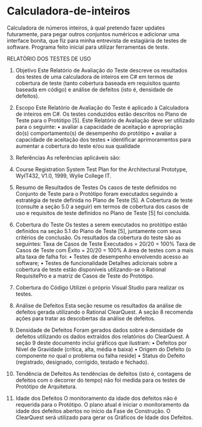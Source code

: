 # Calculadora-de-inteiros
Calculadora de números inteiros, à qual pretendo fazer updates futuramente, para pegar outros conjuntos numéricos e adicionar uma interface bonita, que fiz para minha entrevista de estagiária de testes de software. Programa feito inicial para utilizar ferramentas de teste.

RELATÓRIO DOS TESTES DE USO
1.	Objetivo
Este Relatório de Avaliação do Teste descreve os resultados dos testes de uma calculadora de inteiros em C# em termos de cobertura de teste (tanto cobertura baseada em requisitos quanto baseada em código) e análise de defeitos (isto é, densidade de defeitos).
2.	Escopo
Este Relatório de Avaliação do Teste é aplicado à Calculadora de inteiros em C#. Os testes conduzidos estão descritos no Plano de Teste para o Protótipo [5]. Este Relatório de Avaliação deve ser utilizado para o seguinte:
•	avaliar a capacidade de aceitação e apropriação do(s) comportamento(s) de desempenho do protótipo
•	avaliar a capacidade de aceitação dos testes
•	identificar aprimoramentos para aumentar a cobertura do teste e/ou sua qualidade
3.	Referências
As referências aplicáveis são:
1.	Course Registration System Test Plan for the Architectural Prototype, WyIT432, V1.0, 1999, Wylie College IT.
2.	Resumo de Resultados de Testes
Os casos de teste definidos no Conjunto de Teste para o Protótipo foram executados seguindo a estratégia de teste definida no Plano de Teste [5].
A Cobertura de teste (consulte a seção 5.0 a seguir) em termos de cobertura dos casos de uso e requisitos de teste definidos no Plano de Teste [5] foi concluída.
3.	Cobertura do Teste
Os testes a serem executados no protótipo estão definidos na seção 5.1 do Plano de Teste [5], juntamente com seus critérios de conclusão. Os resultados da cobertura do teste são as seguintes:
Taxa de Casos de Teste Executados = 20/20 = 100%
Taxa de Casos de Teste com Êxito = 20/20 = 100%
A área de testes com a mais alta taxa de falha foi:
•	Testes de desempenho envolvendo acesso ao software;
•	Testes de funcionalidade
Detalhes adicionais sobre a cobertura de teste estão disponíveis utilizando-se o Rational RequisitePro e a matriz de Casos de Teste do Protótipo.
 
4.	Cobertura do Código
Utilizei o próprio Visual Studio para realizar os testes.
5.	Análise de Defeitos
Esta seção resume os resultados da análise de defeitos gerada utilizando o Rational ClearQuest. A seção 8 recomenda ações para tratar as descobertas da análise de defeitos.
0.	Densidade de Defeitos
Foram gerados dados sobre a densidade de defeitos utilizando os dados extraídos dos relatórios do ClearQuest. A seção 9 deste documento inclui gráficos que ilustram:
•	Defeitos por Nível de Gravidade (crítica, alta, média e baixa)
•	Origem do Defeito (o componente no qual o problema ou falha reside)
•	Status do Defeito (registrado, designado, corrigido, testado e fechado).
1.	Tendência de Defeitos
As tendências de defeitos (isto é, contagens de defeitos com o decorrer do tempo) não foi medida para os testes de Protótipo de Arquitetura.
2.	Idade dos Defeitos
O monitoramento da idade dos defeitos não é requerida para o Protótipo. O plano atual é iniciar o monitoramento da idade dos defeitos abertos no início da Fase de Construção. O ClearQuest será utilizado para gerar os Gráficos de Idade dos Defeitos.
